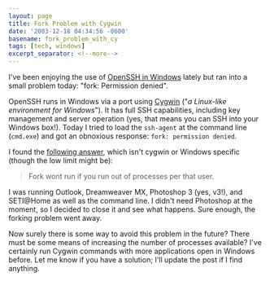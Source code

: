 ```yaml
---
layout: page
title: Fork Problem with Cygwin
date: '2003-12-18 04:34:56 -0600'
basename: fork_problem_with_cy
tags: [tech, windows]
excerpt_separator: <!--more-->
---
```


I've been enjoying the use of [OpenSSH in Windows](http://sshwindows.sourceforge.net/) lately but ran
into a small problem today: "fork: Permission denied".

<!--more-->

OpenSSH runs in Windows via a port using <a
href="http://www.cygwin.com/">Cygwin</a> ("_a Linux-like environment for
Windows_").  It has full SSH capabilities, including key management and server
operation (yes, that means you can SSH into your Windows box!). Today I tried to
load the `ssh-agent` at the command line (`cmd.exe`) and got an obnoxious
response: `fork: permission denied`.

I found the [following answer](https://web.archive.org/web/20051222052009/http://developer.akopia.com/archive/interchange-users/2000/msg06675.html),
which isn't cygwin or Windows specific (though the low limit might be):

> Fork wont run if you run out of processes per that user.

I was running Outlook, Dreamweaver MX, Photoshop 3 (yes, v3!), and SETI@Home as
well as the command line. I didn't need Photoshop at the moment, so I decided to
close it and see what happens. Sure enough, the forking problem went away.

Now surely there is some way to avoid this problem in the future? There must be
some means of increasing the number of processes available? I've certainly run
Cygwin commands with more applications open in Windows before. Let me know if
you have a solution; I'll update the post if I find anything.
